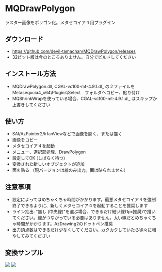 # MQDrawPolygon
ラスター画像をポリゴン化。メタセコイア４用プラグイン

## ダウンロード
 - https://github.com/devil-tamachan/MQDrawPolygon/releases
 - 32ビット版は今のところありません。自分でビルドしてください

## インストール方法
 - MQDrawPolygon.dll, CGAL-vc100-mt-4.9.1.dl_ の２ファイルを　Metasequoia4_x64\Plugins\Select　フォルダへコピー、貼り付け
 - MQShrinkWrapを使っている場合、CGAL-vc100-mt-4.9.1.dl_ はスキップか上書きしてください

## 使い方
 - SAI/AzPainter2/IrfanViewなどで画像を開く、または描く
 - 画像をコピー
 - メタセコイア４を起動
 - メニュー、選択部処理、DrawPolygon 
 - 設定してOK (しばらく待つ)
 - 変換された新しいオブジェクトが追加
 - 面を貼る （現バージョンは線のみ出力。面は貼られません）

## 注意事項
 - 設定によってはめちゃくちゃ時間がかかります。最悪メタセコイア４を強制終了できるように、新しくメタセコイア４を起動することを推奨します
 - ライン抽出: "無し (中央線)"を選ぶ場合、できるだけ細い線(1px推奨)で描いてください。線がつながっている必要はありません。太い線だとめちゃくちゃ時間がかかります。AzDrawing2のドットペン推奨
 - 出力頂点数はできるだけ少なくしてください。カクカクしていたら徐々に増やしてみてください

## 変換サンプル
<img src="https://github.com/devil-tamachan/MQDrawPolygon/raw/master/sample/color1_result.png" />
<img src="https://github.com/devil-tamachan/MQDrawPolygon/raw/master/sample/centerline1_result.png" />
